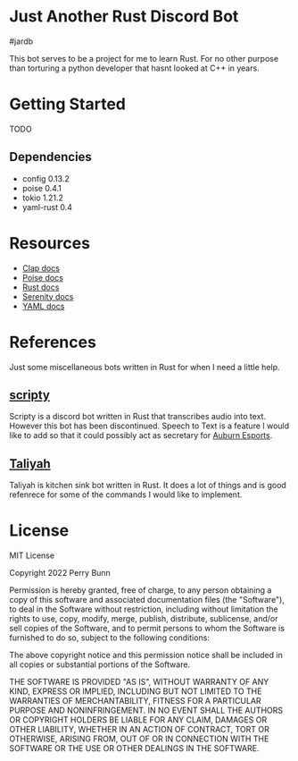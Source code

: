# Just Another Rust Discord Bot
#jardb

This bot serves to be a project for me to learn Rust. For no other purpose than torturing a python developer that hasnt looked at C++ in years.

# Getting Started
TODO

## Dependencies
- config 0.13.2
- poise 0.4.1
- tokio 1.21.2
- yaml-rust 0.4

# Resources
- [Clap docs](https://docs.rs/clap/4.0.19/clap/)
- [Poise docs](https://docs.rs/poise/0.4.1/poise/index.html)
- [Rust docs](https://doc.rust-lang.org/book/)
- [Serenity docs](https://docs.rs/serenity/0.11.5/serenity/index.html)
- [YAML docs](https://yaml.org/spec/1.2.2/)

# References
Just some miscellaneous bots written in Rust for when I need a little help.

## [scripty](https://github.com/tazz4843/scripty)
Scripty is a discord bot written in Rust that transcribes audio into text. However this bot has been discontinued. Speech to Text is a feature I would like to add so that it could possibly act as secretary for [Auburn Esports](https://aub.ie/esports).

## [Taliyah](https://github.com/evelynmarie/Taliyah)
Taliyah is kitchen sink bot written in Rust. It does a lot of things and is good refenrece for some of the commands I would like to implement.

# License
MIT License

Copyright 2022 Perry Bunn

Permission is hereby granted, free of charge, to any person obtaining a copy of this software and associated documentation files (the "Software"), to deal in the Software without restriction, including without limitation the rights to use, copy, modify, merge, publish, distribute, sublicense, and/or sell copies of the Software, and to permit persons to whom the Software is furnished to do so, subject to the following conditions:

The above copyright notice and this permission notice shall be included in all copies or substantial portions of the Software.

THE SOFTWARE IS PROVIDED "AS IS", WITHOUT WARRANTY OF ANY KIND, EXPRESS OR IMPLIED, INCLUDING BUT NOT LIMITED TO THE WARRANTIES OF MERCHANTABILITY, FITNESS FOR A PARTICULAR PURPOSE AND NONINFRINGEMENT. IN NO EVENT SHALL THE AUTHORS OR COPYRIGHT HOLDERS BE LIABLE FOR ANY CLAIM, DAMAGES OR OTHER LIABILITY, WHETHER IN AN ACTION OF CONTRACT, TORT OR OTHERWISE, ARISING FROM, OUT OF OR IN CONNECTION WITH THE SOFTWARE OR THE USE OR OTHER DEALINGS IN THE SOFTWARE.